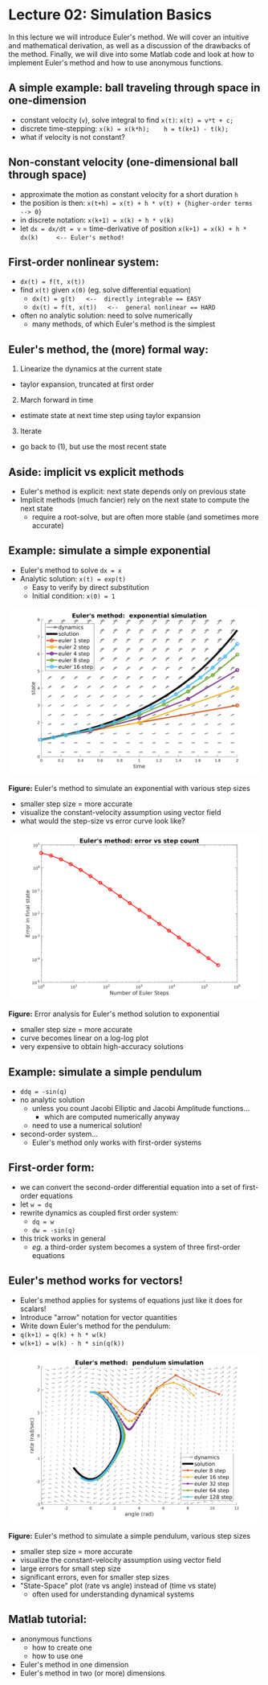 # Lecture 02: Simulation Basics

In this lecture we will introduce Euler's method.
We will cover an intuitive and mathematical derivation,
as well as a discussion of the drawbacks of the method.
Finally, we will dive into some Matlab code and look at how to implement
Euler's method and how to use anonymous functions.

## A simple example: ball traveling through space in one-dimension
- constant velocity (`v`), solve integral to find `x(t)`:
`x(t) = v*t + c;`
- discrete time-stepping:
`x(k) = x(k*h);    h = t(k+1) - t(k);`
- what if velocity is not constant?

## Non-constant velocity (one-dimensional ball through space)
- approximate the motion as constant velocity for a short duration `h`
- the position is then:
`x(t+h) = x(t) + h * v(t) + {higher-order terms  --> 0}`
- in discrete notation:
`x(k+1) = x(k) + h * v(k)`
- let `dx = dx/dt = v` = time-derivative of position
`x(k+1) = x(k) + h * dx(k)     <-- Euler's method!`

## First-order nonlinear system:
- `dx(t) = f(t, x(t))`
- find `x(t)` given `x(0)`  (eg. solve differential equation)
  - `dx(t) = g(t)   <--  directly integrable == EASY`
  - `dx(t) = f(t, x(t))   <--  general nonlinear == HARD`
- often no analytic solution: need to solve numerically
  - many methods, of which Euler's method is the simplest

## Euler's method, the (more) formal way:
1. Linearize the dynamics at the current state
  - taylor expansion, truncated at first order
2. March forward in time
  - estimate state at next time step using taylor expansion
3. Iterate
  - go back to (1), but use the most recent state

## Aside: implicit vs explicit methods
- Euler's method is explicit: next state depends only on previous state
- Implicit methods (much fancier) rely on the next state to compute the next state
  - require a root-solve, but are often more stable (and sometimes more accurate)

## Example: simulate a simple exponential
- Euler's method to solve `dx = x`
- Analytic solution: `x(t) = exp(t)`
  - Easy to verify by direct substitution
  - Initial condition: `x(0) = 1`

![Euler's method demo: simple simulation](DEMO_EulerMethod_1D_Simulation.png "Euler's method demo: simple simulation")

**Figure:** Euler's method to simulate an exponential with various step sizes
- smaller step size = more accurate
- visualize the constant-velocity assumption using vector field
- what would the step-size vs error curve look like?

![Euler's method demo: error analysis](DEMO_EulerMethod_1D_ErrorAnalysis.png "Euler's method demo: error analysis")

**Figure:** Error analysis for Euler's method solution to exponential
- smaller step size = more accurate
- curve becomes linear on a log-log plot
- very expensive to obtain high-accuracy solutions

## Example: simulate a simple pendulum
- `ddq = -sin(q)`
- no analytic solution
  - unless you count Jacobi Elliptic and Jacobi Amplitude functions...
    - which are computed numerically anyway
  - need to use a numerical solution!
- second-order system...
  - Euler's method only works with first-order systems

## First-order form:
- we can convert the second-order differential equation into a set of first-order equations
- let `w = dq`
- rewrite dynamics as coupled first order system:
  - `dq = w`
  - `dw = -sin(q)`
- this trick works in general
  - *eg.* a third-order system becomes a system of three first-order equations

## Euler's method works for vectors!
- Euler's method applies for systems of equations just like it does for scalars!
- Introduce "arrow" notation for vector quantities
- Write down Euler's method for the pendulum:
- `q(k+1) = q(k) + h * w(k)`
- `w(k+1) = w(k) - h * sin(q(k))`

![Euler's method demo: pendulum simulation](DEMO_EulerMethod_2D.png "Euler's method demo: pendulum simulation")

**Figure:** Euler's method to simulate a simple pendulum, various step sizes
- smaller step size = more accurate
- visualize the constant-velocity assumption using vector field
- large errors for small step size
- significant errors, even for smaller step sizes
- "State-Space" plot (rate vs angle) instead of (time vs state)
  - often used for understanding dynamical systems

## Matlab tutorial:

- anonymous functions
  - how to create one
  - how to use one
- Euler's method in one dimension
- Euler's method in two (or more) dimensions
